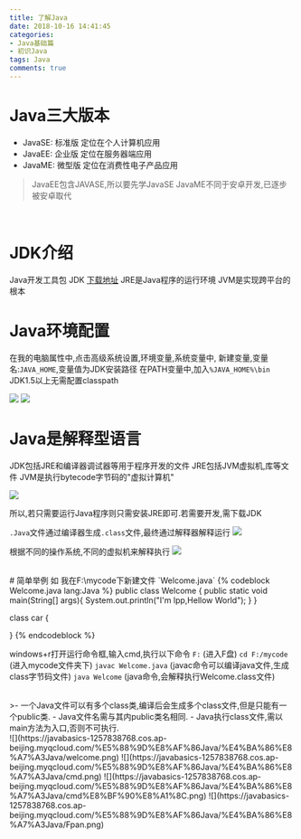 ```yaml
---
title: 了解Java
date: 2018-10-16 14:41:45
categories: 
- Java基础篇
- 初识Java
tags: Java
comments: true
---
```

# Java三大版本
- JavaSE: 标准版 定位在个人计算机应用
- JavaEE: 企业版 定位在服务器端应用
- JavaME: 微型版 定位在消费性电子产品应用

> JavaEE包含JAVASE,所以要先学JavaSE
> JavaME不同于安卓开发,已逐步被安卓取代

<br>

# JDK介绍
Java开发工具包 JDK [下载地址](https://www.oracle.com/technetwork/cn/java/javase/downloads/jdk8-downloads-2133151-zhs.html)
 JRE是Java程序的运行环境
 JVM是实现跨平台的根本
<br>
# Java环境配置
在我的电脑属性中,点击高级系统设置,环境变量,系统变量中,  新建变量,变量名:`JAVA_HOME`,变量值为JDK安装路径
在PATH变量中,加入`%JAVA_HOME%\bin`
JDK1.5以上无需配置classpath
 
![](https://javabasics-1257838768.cos.ap-beijing.myqcloud.com/%E5%88%9D%E8%AF%86Java/%E4%BA%86%E8%A7%A3Java/%E8%AE%BE%E7%BD%AE%E7%8E%AF%E5%A2%83%E5%8F%98%E9%87%8F.png)
![](https://javabasics-1257838768.cos.ap-beijing.myqcloud.com/%E5%88%9D%E8%AF%86Java/%E4%BA%86%E8%A7%A3Java/%E8%AE%BE%E7%BD%AE%E7%8E%AF%E5%A2%83%E5%8F%98%E9%87%8F2.png)
 <br>
 # Java是解释型语言
JDK包括JRE和编译器调试器等用于程序开发的文件
JRE包括JVM虚拟机,库等文件
JVM是执行bytecode字节码的"虚拟计算机"
 
![](https://javabasics-1257838768.cos.ap-beijing.myqcloud.com/%E5%88%9D%E8%AF%86Java/%E4%BA%86%E8%A7%A3Java/JDK-JRE-JVM.png)
 
所以,若只需要运行Java程序则只需安装JRE即可.若需要开发,需下载JDK
 
 `.Java`文件通过编译器生成`.class`文件,最终通过解释器解释运行
![](https://javabasics-1257838768.cos.ap-beijing.myqcloud.com/%E5%88%9D%E8%AF%86Java/%E4%BA%86%E8%A7%A3Java/%E8%BF%90%E8%A1%8C%E8%BF%87%E7%A8%8B.png)

根据不同的操作系统,不同的虚拟机来解释执行
![](https://javabasics-1257838768.cos.ap-beijing.myqcloud.com/%E5%88%9D%E8%AF%86Java/%E4%BA%86%E8%A7%A3Java/Java%E6%89%A7%E8%A1%8C.png)
 
 <br>
 # 简单举例
如 我在F:\mycode下新建文件 `Welcome.java`
{% codeblock Welcome.java lang:Java %}
public class Welcome {
	public static void main(String[] args){
		System.out.println("I'm lpp,Hellow World");
	}
}

class car {

}
{% endcodeblock %}

windows+r打开运行命令框,输入cmd,执行以下命令
`F:` (进入F盘)
`cd F:/mycode` (进入mycode文件夹下)
`javac Welcome.java` (javac命令可以编译java文件,生成class字节码文件)
`java Welcome` (java命令,会解释执行Welcome.class文件)

<br>
>- 一个Java文件可以有多个class类,编译后会生成多个class文件,但是只能有一个public类.
- Java文件名需与其内public类名相同.
- Java执行class文件,需以main方法为入口,否则不可执行.

<br>
![](https://javabasics-1257838768.cos.ap-beijing.myqcloud.com/%E5%88%9D%E8%AF%86Java/%E4%BA%86%E8%A7%A3Java/welcome.png)
![](https://javabasics-1257838768.cos.ap-beijing.myqcloud.com/%E5%88%9D%E8%AF%86Java/%E4%BA%86%E8%A7%A3Java/cmd.png)
![](https://javabasics-1257838768.cos.ap-beijing.myqcloud.com/%E5%88%9D%E8%AF%86Java/%E4%BA%86%E8%A7%A3Java/cmd%E8%BF%90%E8%A1%8C.png)
![](https://javabasics-1257838768.cos.ap-beijing.myqcloud.com/%E5%88%9D%E8%AF%86Java/%E4%BA%86%E8%A7%A3Java/Fpan.png)

 